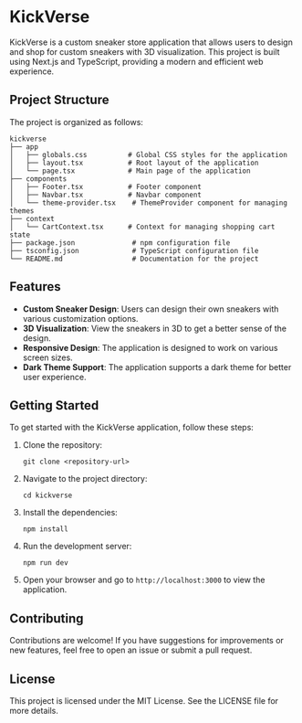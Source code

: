 # KickVerse

KickVerse is a custom sneaker store application that allows users to design and shop for custom sneakers with 3D visualization. This project is built using Next.js and TypeScript, providing a modern and efficient web experience.

## Project Structure

The project is organized as follows:

```
kickverse
├── app
│   ├── globals.css          # Global CSS styles for the application
│   ├── layout.tsx           # Root layout of the application
│   └── page.tsx             # Main page of the application
├── components
│   ├── Footer.tsx           # Footer component
│   ├── Navbar.tsx           # Navbar component
│   └── theme-provider.tsx    # ThemeProvider component for managing themes
├── context
│   └── CartContext.tsx      # Context for managing shopping cart state
├── package.json              # npm configuration file
├── tsconfig.json             # TypeScript configuration file
└── README.md                 # Documentation for the project
```

## Features

- **Custom Sneaker Design**: Users can design their own sneakers with various customization options.
- **3D Visualization**: View the sneakers in 3D to get a better sense of the design.
- **Responsive Design**: The application is designed to work on various screen sizes.
- **Dark Theme Support**: The application supports a dark theme for better user experience.

## Getting Started

To get started with the KickVerse application, follow these steps:

1. Clone the repository:
   ```
   git clone <repository-url>
   ```

2. Navigate to the project directory:
   ```
   cd kickverse
   ```

3. Install the dependencies:
   ```
   npm install
   ```

4. Run the development server:
   ```
   npm run dev
   ```

5. Open your browser and go to `http://localhost:3000` to view the application.

## Contributing

Contributions are welcome! If you have suggestions for improvements or new features, feel free to open an issue or submit a pull request.

## License

This project is licensed under the MIT License. See the LICENSE file for more details.